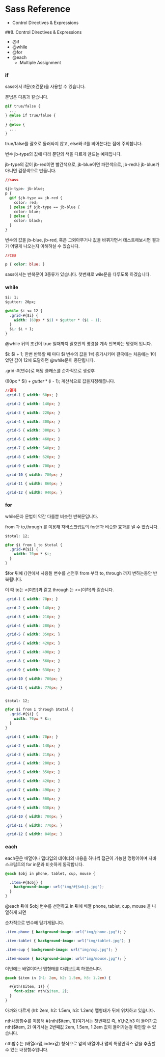 # Sass Reference
* Control Directives & Expressions
	
	
##8. Control Directives & Expressions

- @if
- @while
- @for
- @each
	- Multiple Assignment




### if
sass에서 if문(조건문)을 사용할 수 있습니다.

문법은 다음과 같습니다.

```css
@if true/false {
  ...
} @else if true/false {
  ...
} @else {
  ...
​}
```

true/false를 괄호로 둘러싸지 않고, else와 if를 띄어쓴다는 점에 주의합니다.


변수 jb-type의 값에 따라 문단의 색을 다르게 만드는 예제입니다.

jb-type의 값이 jb-red이면 빨간색으로, jb-blue이면 파란색으로, jb-red나 jb-blue가 아니면 검정색으로 만듭니다.

```css
//sass

$jb-type: jb-blue;
p {
  @if $jb-type == jb-red {
    color: red;
  } @else if $jb-type == jb-blue {
    color: blue;
  } @else {
    color: black;
  }
}
```
변수의 값을 jb-blue, jb-red, 혹은 그외아무거나 값을 바꿔가면서 테스트해보시면 결과가 어떻게 나오는지 이해하실 수 있습니다.



```css
//css

p { color: blue; }

```


sass에서는 반복문이 3종류가 있습니다. 첫번쨰로 wile문을 다루도록 하겠습니다.
### while
```css
$i: 1;
$gutter: 20px;

@while $i <= 12 {
  .grid-#{$i} {
    width: (60px * $i) + $gutter * ($i - 1);
  }
  $i: $i + 1;
}
```

@while 뒤의 조건이 true 일때까지 괄호안의 명령을 계속 반복하는 명령어 입니다.

$i: $i + 1;
한번 반복할 때 마다 $i 변수의 값을 1씩 증가시키며 결국에는 처음에는 1이었던 값이 12에 도달하면 @while문이 중단됩니다.

.grid-#{변수}로 해당 클래스를 순차적으로 생성후

(60px * $i) + $gutter * ($i - 1); 계산식으로 값을지정해줍니다.


```css
//결과 
.grid-1 { width: 60px; }

.grid-2 { width: 140px; }

.grid-3 { width: 220px; }

.grid-4 { width: 300px; }

.grid-5 { width: 380px; }

.grid-6 { width: 460px; }

.grid-7 { width: 540px; }

.grid-8 { width: 620px; }

.grid-9 { width: 700px; }

.grid-10 { width: 780px; }

.grid-11 { width: 860px; }

.grid-12 { width: 940px; }


```

### for 

while문과 문법이 약간 다를뿐 비슷한 반복문입니다.

from 과 to,through 를 이용해 자바스크립트의 for문과 비슷한 효과를 낼 수 있습니다.
```css
$total: 12;

@for $i from 1 to $total {
  .grid-#{$i} {
    width: 70px * $i;
  }
}
```
$for 뒤에 {}안에서 사용될 변수를 선언후 from 부터 to, through 까지 변하는동안 반복됩니다.

이 때 to는 <(미만)과 같고 through 는 <=(이하)와 같습니다.

```css
.grid-1 { width: 70px; }

.grid-2 { width: 140px; }

.grid-3 { width: 210px; }

.grid-4 { width: 280px; }

.grid-5 { width: 350px; }

.grid-6 { width: 420px; }

.grid-7 { width: 490px; }

.grid-8 { width: 560px; }

.grid-9 { width: 630px; }

.grid-10 { width: 700px; }

.grid-11 { width: 770px; }
```

```css

$total: 12;

@for $i from 1 through $total {
  .grid-#{$i} {
    width: 70px * $i;
  }
}
```

```css
.grid-1 { width: 70px; }

.grid-2 { width: 140px; }

.grid-3 { width: 210px; }

.grid-4 { width: 280px; }

.grid-5 { width: 350px; }

.grid-6 { width: 420px; }

.grid-7 { width: 490px; }

.grid-8 { width: 560px; }

.grid-9 { width: 630px; }

.grid-10 { width: 700px; }

.grid-11 { width: 770px; }

.grid-12 { width: 840px; }
```


### each

each문은 배열이나 맵타입의 데이터의 내용을 하나씩 접근이 가능한 명령어이며 자바스크립트의 for in문과 비슷하게 동작합니다.

```css
@each $obj in phone, tablet, cup, mouse {

  .item-#{$obj} {
    background-image: url("img/#{$obj}.jpg");
  }
}
```
@each 뒤에 $obj 변수를 선언하고 in 뒤에 배열 phone, tablet, cup, mouse 을 나열하게 되면 

순차적으로 변수에 담기게됩니다.

```css
.item-phone { background-image: url("img/phone.jpg"); }

.item-tablet { background-image: url("img/tablet.jpg"); }

.item-cup { background-image: url("img/cup.jpg"); }

.item-mouse { background-image: url("img/mouse.jpg"); }
```

이번에는 배열이아닌 맵형태를 다뤄보도록 하겠습니다.

```css
@each $item in (h1: 2em, h2: 1.5em, h3: 1.2em) {

  #{nth($item, 1)} {
    font-size: nth($item, 2);
  }
}
```

아까와 다르게 (h1: 2em, h2: 1.5em, h3: 1.2em) 맵형태가 뒤에 위치하고 있습니다.

nth내장함수를 이용해 #{nth($item, 1)}여기서는 첫번째값 즉, h1,h2,h3 이 들어가고
nth($item, 2) 여기서는 2번째값 2em, 1.5em, 1.2em 값이 들어가는걸 확인할 수 있습니다.

nth함수는 (배열or맵,index값) 형식으로 앞의 배열이나 맵의 특정인덱스 값을 추출할 수 있는 내장함수입니다.